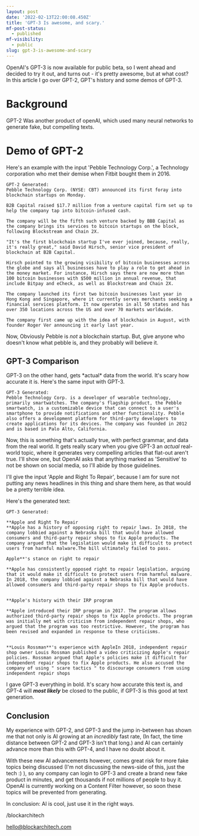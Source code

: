 ```yaml
---
layout: post
date: '2022-02-13T22:00:08.450Z'
title: 'GPT-3 Is awesome, and scary.'
mf-post-status:
  - published
mf-visibility:
  - public
slug: gpt-3-is-awesome-and-scary
---
```

OpenAI's GPT-3 is now available for public beta, so I went ahead and decided to try it out, and turns out - it's pretty awesome, but at what cost?
In this article I go over GPT-2, GPT's history and some demos of GPT-3.

  
<h1>Background</h1>  
  
GPT-2 Was another product of openAI, which used many neural networks to generate fake, but compelling texts.  
  
  
<h1>Demo of GPT-2</h1>  
Here's an example with the input 'Pebble Technology Corp.', a Technology corporation who met their demise when Fitbit bought them in 2016.  
  
```  
GPT-2 Generated:  
Pebble Technology Corp. (NYSE: CBT) announced its first foray into blockchain startups on Monday.  
  
B2B Capital raised $17.7 million from a venture capital firm set up to help the company tap into bitcoin-infused cash.  
  
The company will be the fifth such venture backed by BBB Capital as the company brings its services to bitcoin startups on the block, following Blockstream and Chain 2X.  
  
"It's the first blockchain startup I've ever joined, because, really, it's really great," said David Hirsch, senior vice president of blockchain at B2B Capital.  
  
Hirsch pointed to the growing visibility of bitcoin businesses across the globe and says all businesses have to play a role to get ahead in the money market. For instance, Hirsch says there are now more than 100 bitcoin businesses with $500 million in annual revenue, that include Bitpay and eCheck, as well as Blockstream and Chain 2X.  
  
The company launched its first two bitcoin businesses last year in Hong Kong and Singapore, where it currently serves merchants seeking a financial services platform. It now operates in all 50 states and has over 350 locations across the US and over 70 markets worldwide.  
  
The company first came up with the idea of blockchain in August, with founder Roger Ver announcing it early last year.  
```  
  
Now, Obviously Pebble is *not* a blockchain startup. But, give anyone who doesn't know what pebble is, and they probably will believe it.  
  
<h2>GPT-3 Comparison</h2>  
GPT-3 on the other hand, gets *actual* data from the world. It's scary how accurate it is. Here's the same input with GPT-3.  
  
```  
GPT-3 Generated:  
Pebble Technology Corp. is a developer of wearable technology, primarily smartwatches. The company's flagship product, the Pebble smartwatch, is a customizable device that can connect to a user's smartphone to provide notifications and other functionality. Pebble also offers a development platform for third-party developers to create applications for its devices. The company was founded in 2012 and is based in Palo Alto, California.  
```  
  
Now, this is something that's actually true, with perfect grammar, and data from the real world. It gets really scary when you give GPT-3 an *actual* real-world topic, where it generates very compelling articles that flat-out aren't true. I'll show one, but OpenAI asks that anything marked as 'Sensitive' to not be shown on social media, so I'll abide by those guidelines.  
  
I'll give the input 'Apple and Right To Repair', because I am for sure not putting any news headlines in this thing and share them here, as that would be a pretty terrible idea.  
  
Here's the generated text:  
  
```  
GPT-3 Generated:  

**Apple and Right To Repair   
**Apple has a history of opposing right to repair laws. In 2018, the company lobbied against a Nebraska bill that would have allowed consumers and third-party repair shops to fix Apple products. The company argued that the legislation would make it difficult to protect users from harmful malware.The bill ultimately failed to pass.   
  
Apple**'s stance on right to repair  
  
**Apple has consistently opposed right to repair legislation, arguing that it would make it difficult to protect users from harmful malware. In 2018, the company lobbied against a Nebraska bill that would have allowed consumers and third-party repair shops to fix Apple products.  
  

**Apple's history with their IRP program  
  
**Apple introduced their IRP program in 2017. The program allows authorized third-party repair shops to fix Apple products. The program was initially met with criticism from independent repair shops, who argued that the program was too restrictive. However, the program has been revised and expanded in response to these criticisms.  
  

**Louis Rossman**'s experience with AppleIn 2018, independent repair shop owner Louis Rossman published a video criticizing Apple's repair policies. Rossman argued that Apple's policies make it difficult for independent repair shops to fix Apple products. He also accused the company of using " scare tactics " to discourage consumers from using independent repair shops  
```  
  
I gave GPT-3 everything in bold. It's scary how accurate this text is, and GPT-4 will ***most likely*** be closed to the public, if GPT-3 is this good at text generation.  
  
<h2>Conclusion</h2>  
  
My experience with GPT-2, and GPT-3 and the jump in-between has shown me that not only is AI growing at an *incredibly* fast rate, (In fact, the time distance between GPT-2 and GPT-3 isn't that long.) and AI can certainly advance more than this with GPT-4, and I have no doubt about it.   
  
With these new AI advancements however, comes great risk for more fake topics being discussed (I'm not discussing the news-side of this, just the tech :) ), so any company can login to GPT-3 and create a brand new fake product in minutes, and get thousands if not millions of people to buy it. OpenAI is currently working on a Content Filter however, so soon these topics will be prevented from generating.  
  
In conclusion: AI is cool, just use it in the right ways.  
  
/blockarchitech  
  
hello@blockarchitech.com
